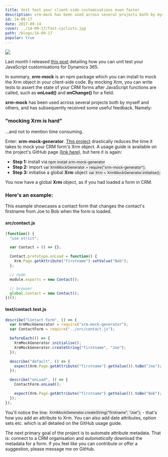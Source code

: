 ```yaml
---
title: Unit test your client-side customisations even faster
description: xrm-mock has been used across several projects both by myself and others, and has received some useful feedback.
id: 14-09-17
date: 2017-09-14
cover: ../14-09-17/fast-cyclists.jpg
path: /blogs/14-09-17
popular: true
---
```


<img src='fast-cyclists.jpg' />

Last month I released <a href="http://crmmemories.blogspot.co.uk/2017/07/unit-test-your-client-side.html">this post</a> detailing how you can unit test your JavaScript customisations for Dynamics 365.

<p>In summary, <b>xrm-mock</b> is an npm package which you can install to mock the Xrm object in your client-side code. By mocking Xrm, you can write tests to assert the state of your CRM forms after JavaScript functions are called, such as <b>onLoad()</b> and <b>onChange()</b> for a field. 
</p>
<p>
<b>xrm-mock</b> has been used across several projects both by myself and others, and has subsequently received some useful feedback. Namely:
</p>

<h3>"mocking Xrm is hard"</h3>
<p>
...and not to mention time consuming.
</p>

<p>
Enter: <b>xrm-mock-generator</b>. <a href="https://github.com/camelCaseDave/xrm-mock-generator#example">This project</a> drastically reduces the time it takes to mock your CRM form's Xrm object. A usage guide is available on the project's GitHub page (<a href="https://github.com/camelCaseDave/xrm-mock-generator#example">link here</a>), but here it is again:
</p>
<ul>
<li><b>Step 1:</b> install via<span style="padding: 0;
    padding-top: 0.2em;
    padding-bottom: 0.2em;
    margin: 0;
    font-size: 85%;
    background-color: rgba(27,31,35,0.05);
    border-radius: 3px;"> npm install xrm-mock-generator</span></li>
<li><b>Step 2:</b> import <span style="padding: 0;
    padding-top: 0.2em;
    padding-bottom: 0.2em;
    margin: 0;
    font-size: 85%;
    background-color: rgba(27,31,35,0.05);
    border-radius: 3px;">var XrmMockGenerator = require("xrm-mock-generator");</span></li>
<li><b>Step 3:</b> initialise a global <b>Xrm</b> object <span style="padding: 0;
    padding-top: 0.2em;
    padding-bottom: 0.2em;
    margin: 0;
    font-size: 85%;
    background-color: rgba(27,31,35,0.05);
    border-radius: 3px;">var Xrm = XrmMockGenerator.initialise();</span></li>
</ul>
You now have a global <b>Xrm</b> object, as if you had loaded a form in CRM.

<p>
<h3>Here's an example:</h3>
</p>
This example showcases a contact form that changes the contact's firstname from Joe to Bob when the form is loaded.

<p>
<h4>src/contact.js</h4>
</p>

```js
(function() {
  "use strict";

  var Contact = () => {};

  Contact.prototype.onLoad = function() {
    Xrm.Page.getAttribute("firstname").setValue("Bob");
  };

  // node
  module.exports = new Contact();

  // browser
  global.Contact = new Contact();
})();
```

<p>
<h4>test/contact.test.js</h4>
</p>

```js
describe("Contact Form", () => {
  var XrmMockGenerator = require("xrm-mock-generator");
  var ContactForm = require("../src/contact.js");

  beforeEach(() => {
    XrmMockGenerator.initialise();
    XrmMockGenerator.createString("firstname", "Joe");
  });

  describe("default", () => {
    expect(Xrm.Page.getAttribute("firstname").getValue()).toBe("Joe"); //true
  });

  describe("onLoad", () => {
    ContactForm.onLoad();

    expect(Xrm.Page.getAttribute("firstname").getValue()).toBe("Bob"); //true
  });
});
```

<p>
You'll notice the line: <span style="padding: 0;
    padding-top: 0.2em;
    padding-bottom: 0.2em;
    margin: 0;
    font-size: 85%;
    background-color: rgba(27,31,35,0.05);
    border-radius: 3px;">XrmMockGenerator.createString("firstname", "Joe");</span> - that's how you add an attribute to Xrm. You can also add date attributes, option sets etc. which is all detailed on the GitHub usage guide.
</p>
<p>
The next primary goal of the project is to automate attribute metadata. That is: connect to a CRM organisation and <i>automatically</i> download the metadata for a form. If you feel like you can contribute or offer a suggestion, please message me on GitHub.
</p>
